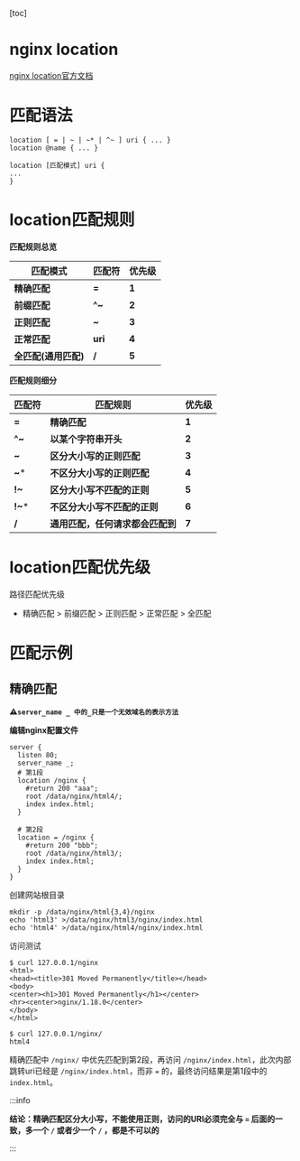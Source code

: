 [toc]



# nginx location

[nginx location官方文档](https://nginx.org/en/docs/http/ngx_http_core_module.html#location)



# 匹配语法

```nginx
location [ = | ~ | ~* | ^~ ] uri { ... }
location @name { ... }
```



```nginx
location [匹配模式] uri {
...
}
```





# location匹配规则

**匹配规则总览**

| **匹配模式**         | **匹配符** | **优先级** |
| -------------------- | ---------- | ---------- |
| **精确匹配**         | **=**      | **1**      |
| **前缀匹配**         | **^~**     | **2**      |
| **正则匹配**         | **~**      | **3**      |
| **正常匹配**         | **uri**    | **4**      |
| **全匹配(通用匹配)** | **/**      | **5**      |



**匹配规则细分**

| **匹配符** | **匹配规则**                     | **优先级** |
| ---------- | -------------------------------- | ---------- |
| **=**      | **精确匹配**                     | **1**      |
| **^~**     | **以某个字符串开头**             | **2**      |
| **~**      | **区分大小写的正则匹配**         | **3**      |
| **~***     | **不区分大小写的正则匹配**       | **4**      |
| **!~**     | **区分大小写不匹配的正则**       | **5**      |
| **!~***    | **不区分大小写不匹配的正则**     | **6**      |
| **/**      | **通用匹配，任何请求都会匹配到** | **7**      |







# location匹配优先级

路径匹配优先级

- 精确匹配 > 前缀匹配 > 正则匹配 > 正常匹配 > 全匹配



# 匹配示例

## 精确匹配

**⚠️`server_name _ 中的_只是一个无效域名的表示方法`**



**编辑nginx配置文件**

```nginx
server {
  listen 80;
  server_name _;
  # 第1段
  location /nginx {
    #return 200 "aaa";
    root /data/nginx/html4/;
    index index.html;
  }

  # 第2段
  location = /nginx {
    #return 200 "bbb";
    root /data/nginx/html3/;
    index index.html;
  }
}
```

创建网站根目录

```shell
mkdir -p /data/nginx/html{3,4}/nginx
echo 'html3' >/data/nginx/html3/nginx/index.html
echo 'html4' >/data/nginx/html4/nginx/index.html
```

访问测试

```shell
$ curl 127.0.0.1/nginx
<html>
<head><title>301 Moved Permanently</title></head>
<body>
<center><h1>301 Moved Permanently</h1></center>
<hr><center>nginx/1.18.0</center>
</body>
</html>

$ curl 127.0.0.1/nginx/
html4
```

精确匹配中 `/nginx/` 中优先匹配到第2段，再访问 `/nginx/index.html`，此次内部跳转uri已经是 `/nginx/index.html`，而非 ` = ` 的，最终访问结果是第1段中的 `index.html`。



:::info

**结论：精确匹配区分大小写，不能使用正则，访问的URI必须完全与 `=` 后面的一致，多一个 `/` 或者少一个 `/` ，都是不可以的**

:::

